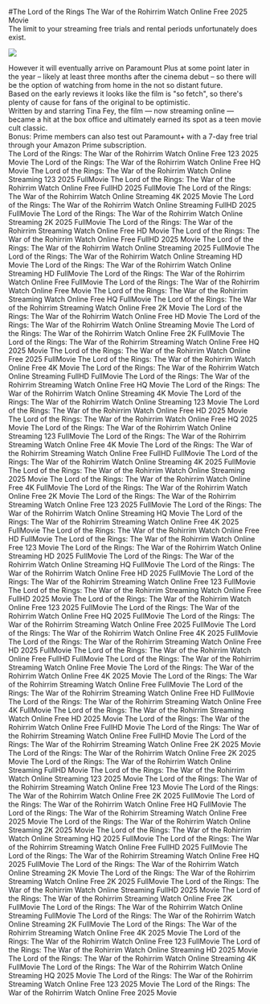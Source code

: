 #The Lord of the Rings The War of the Rohirrim Watch Online Free 2025 Movie  
The limit to your streaming free trials and rental periods unfortunately does exist.  
  
[![](https://i.imgur.com/qSNzIqt.png)](https://movie.rssnews.media/XidMqIPQn.php)  
  
However it will eventually arrive on Paramount Plus at some point later in the year – likely at least three months after the cinema debut – so there will be the option of watching from home in the not so distant future.  
Based on the early reviews it looks like the film is "so fetch", so there's plenty of cause for fans of the original to be optimistic.  
Written by and starring Tina Fey, the film — now streaming online — became a hit at the box office and ultimately earned its spot as a teen movie cult classic.  
Bonus: Prime members can also test out Paramount+ with a 7-day free trial through your Amazon Prime subscription.  
The Lord of the Rings: The War of the Rohirrim Watch Online Free 123 2025 Movie
The Lord of the Rings: The War of the Rohirrim Watch Online Free HQ Movie
The Lord of the Rings: The War of the Rohirrim Watch Online Streaming 123 2025 FullMovie
The Lord of the Rings: The War of the Rohirrim Watch Online Free FullHD 2025 FullMovie
The Lord of the Rings: The War of the Rohirrim Watch Online Streaming 4K 2025 Movie
The Lord of the Rings: The War of the Rohirrim Watch Online Streaming FullHD 2025 FullMovie
The Lord of the Rings: The War of the Rohirrim Watch Online Streaming 2K 2025 FullMovie
The Lord of the Rings: The War of the Rohirrim Streaming Watch Online Free HD Movie
The Lord of the Rings: The War of the Rohirrim Watch Online Free FullHD 2025 Movie
The Lord of the Rings: The War of the Rohirrim Watch Online Streaming 2025 FullMovie
The Lord of the Rings: The War of the Rohirrim Watch Online Streaming HD Movie
The Lord of the Rings: The War of the Rohirrim Watch Online Streaming HD FullMovie
The Lord of the Rings: The War of the Rohirrim Watch Online Free FullMovie
The Lord of the Rings: The War of the Rohirrim Watch Online Free Movie
The Lord of the Rings: The War of the Rohirrim Streaming Watch Online Free HQ FullMovie
The Lord of the Rings: The War of the Rohirrim Streaming Watch Online Free 2K Movie
The Lord of the Rings: The War of the Rohirrim Watch Online Free HD Movie
The Lord of the Rings: The War of the Rohirrim Watch Online Streaming Movie
The Lord of the Rings: The War of the Rohirrim Watch Online Free 2K FullMovie
The Lord of the Rings: The War of the Rohirrim Streaming Watch Online Free HQ 2025 Movie
The Lord of the Rings: The War of the Rohirrim Watch Online Free 2025 FullMovie
The Lord of the Rings: The War of the Rohirrim Watch Online Free 4K Movie
The Lord of the Rings: The War of the Rohirrim Watch Online Streaming FullHD FullMovie
The Lord of the Rings: The War of the Rohirrim Streaming Watch Online Free HQ Movie
The Lord of the Rings: The War of the Rohirrim Watch Online Streaming 4K Movie
The Lord of the Rings: The War of the Rohirrim Watch Online Streaming 123 Movie
The Lord of the Rings: The War of the Rohirrim Watch Online Free HD 2025 Movie
The Lord of the Rings: The War of the Rohirrim Watch Online Free HQ 2025 Movie
The Lord of the Rings: The War of the Rohirrim Watch Online Streaming 123 FullMovie
The Lord of the Rings: The War of the Rohirrim Streaming Watch Online Free 4K Movie
The Lord of the Rings: The War of the Rohirrim Streaming Watch Online Free FullHD FullMovie
The Lord of the Rings: The War of the Rohirrim Watch Online Streaming 4K 2025 FullMovie
The Lord of the Rings: The War of the Rohirrim Watch Online Streaming 2025 Movie
The Lord of the Rings: The War of the Rohirrim Watch Online Free 4K FullMovie
The Lord of the Rings: The War of the Rohirrim Watch Online Free 2K Movie
The Lord of the Rings: The War of the Rohirrim Streaming Watch Online Free 123 2025 FullMovie
The Lord of the Rings: The War of the Rohirrim Watch Online Streaming HQ Movie
The Lord of the Rings: The War of the Rohirrim Streaming Watch Online Free 4K 2025 FullMovie
The Lord of the Rings: The War of the Rohirrim Watch Online Free HD FullMovie
The Lord of the Rings: The War of the Rohirrim Watch Online Free 123 Movie
The Lord of the Rings: The War of the Rohirrim Watch Online Streaming HD 2025 FullMovie
The Lord of the Rings: The War of the Rohirrim Watch Online Streaming HQ FullMovie
The Lord of the Rings: The War of the Rohirrim Watch Online Free HD 2025 FullMovie
The Lord of the Rings: The War of the Rohirrim Streaming Watch Online Free 123 FullMovie
The Lord of the Rings: The War of the Rohirrim Streaming Watch Online Free FullHD 2025 Movie
The Lord of the Rings: The War of the Rohirrim Watch Online Free 123 2025 FullMovie
The Lord of the Rings: The War of the Rohirrim Watch Online Free HQ 2025 FullMovie
The Lord of the Rings: The War of the Rohirrim Streaming Watch Online Free 2025 FullMovie
The Lord of the Rings: The War of the Rohirrim Watch Online Free 4K 2025 FullMovie
The Lord of the Rings: The War of the Rohirrim Streaming Watch Online Free HD 2025 FullMovie
The Lord of the Rings: The War of the Rohirrim Watch Online Free FullHD FullMovie
The Lord of the Rings: The War of the Rohirrim Streaming Watch Online Free Movie
The Lord of the Rings: The War of the Rohirrim Watch Online Free 4K 2025 Movie
The Lord of the Rings: The War of the Rohirrim Streaming Watch Online Free FullMovie
The Lord of the Rings: The War of the Rohirrim Streaming Watch Online Free HD FullMovie
The Lord of the Rings: The War of the Rohirrim Streaming Watch Online Free 4K FullMovie
The Lord of the Rings: The War of the Rohirrim Streaming Watch Online Free HD 2025 Movie
The Lord of the Rings: The War of the Rohirrim Watch Online Free FullHD Movie
The Lord of the Rings: The War of the Rohirrim Streaming Watch Online Free FullHD Movie
The Lord of the Rings: The War of the Rohirrim Streaming Watch Online Free 2K 2025 Movie
The Lord of the Rings: The War of the Rohirrim Watch Online Free 2K 2025 Movie
The Lord of the Rings: The War of the Rohirrim Watch Online Streaming FullHD Movie
The Lord of the Rings: The War of the Rohirrim Watch Online Streaming 123 2025 Movie
The Lord of the Rings: The War of the Rohirrim Streaming Watch Online Free 123 Movie
The Lord of the Rings: The War of the Rohirrim Watch Online Free 2K 2025 FullMovie
The Lord of the Rings: The War of the Rohirrim Watch Online Free HQ FullMovie
The Lord of the Rings: The War of the Rohirrim Streaming Watch Online Free 2025 Movie
The Lord of the Rings: The War of the Rohirrim Watch Online Streaming 2K 2025 Movie
The Lord of the Rings: The War of the Rohirrim Watch Online Streaming HQ 2025 FullMovie
The Lord of the Rings: The War of the Rohirrim Streaming Watch Online Free FullHD 2025 FullMovie
The Lord of the Rings: The War of the Rohirrim Streaming Watch Online Free HQ 2025 FullMovie
The Lord of the Rings: The War of the Rohirrim Watch Online Streaming 2K Movie
The Lord of the Rings: The War of the Rohirrim Streaming Watch Online Free 2K 2025 FullMovie
The Lord of the Rings: The War of the Rohirrim Watch Online Streaming FullHD 2025 Movie
The Lord of the Rings: The War of the Rohirrim Streaming Watch Online Free 2K FullMovie
The Lord of the Rings: The War of the Rohirrim Watch Online Streaming FullMovie
The Lord of the Rings: The War of the Rohirrim Watch Online Streaming 2K FullMovie
The Lord of the Rings: The War of the Rohirrim Streaming Watch Online Free 4K 2025 Movie
The Lord of the Rings: The War of the Rohirrim Watch Online Free 123 FullMovie
The Lord of the Rings: The War of the Rohirrim Watch Online Streaming HD 2025 Movie
The Lord of the Rings: The War of the Rohirrim Watch Online Streaming 4K FullMovie
The Lord of the Rings: The War of the Rohirrim Watch Online Streaming HQ 2025 Movie
The Lord of the Rings: The War of the Rohirrim Streaming Watch Online Free 123 2025 Movie
The Lord of the Rings: The War of the Rohirrim Watch Online Free 2025 Movie